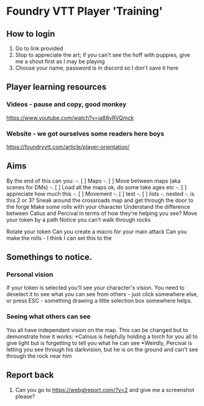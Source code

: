 # Foundry VTT Player 'Training'

## How to login

1) Go to link provided
2) Stop to appreciate the art; if you can't see the hoff with puppies, give me a shout first as I may be playing
3) Choose your name, password is in discord so I don't save it here

## Player learning resources
### Videos - pause and copy, good monkey
https://www.youtube.com/watch?v=ja88yRVQmck
### Website - we got ourselves some readers here boys
https://foundryvtt.com/article/player-orientation/

## Aims
By the end of this can you:
-. [ ] Maps
   -. [ ] Move between maps (aka scenes for DMs)
   -. [ ] Load all the maps ok, do some take ages etc
   -. [ ] appreciate how much this 
-. [ ] Movement
  -. [ ] test
     -.  [ ] lists
-. nested
-. is this 2 or 3?
Sneak around the crossroads map and get through the door to the forge
Make some rolls with your character
Understand the difference between Calius and Percival in terms of how they're helping you see?
Move your token by a path
Notice you can't walk through rocks

Rotate your token
Can you create a macro for your main attack
Can you make the rolls - I think I can set this to the 

## Somethings to notice.
### Personal vision
If your token is selected you'll see your character's vision. You need to deselect it to see what you can see from others - just click somewhere else, or press ESC - something drawing a little selection box somewhere helps.

### Seeing what others can see
You all have independant vision on the map. This can be changed but to demonstrate how it works:
*Calnius is helpfully holding a torch for you all to give light but is forgetting to tell you what he can see
*Weirdly, Percival is letting you see through his darkvision, but he is on the ground and can't see through the rock near him

## Report back
1. Can you go to https://webglreport.com/?v=2 and give me a screenshot please?
